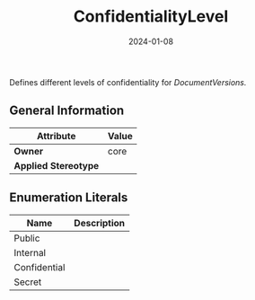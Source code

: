 ﻿---
title: ConfidentialityLevel
toc: false
type: specs
date: "2024-01-08"
draft: false
specification: VEC
version: 2.1.0
documentType: "Recommendation"
elementType: Class
classes:
  - ConfidentialityLevel
menu_name: vec-2.1.0
---
<p> Defines different levels of confidentiality for <i>DocumentVersions.</i>      </p>

## General Information

| Attribute               | Value |
|-------------------------|-------|
| **Owner**               | core |
| **Applied Stereotype**  |   |

## Enumeration Literals
| Name          | **Description** |
|---------------|-----------------|
| Public |  |
| Internal |  |
| Confidential |  |
| Secret |  |

